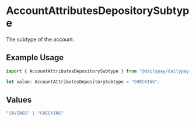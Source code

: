 # AccountAttributesDepositorySubtype

The subtype of the account.

## Example Usage

```typescript
import { AccountAttributesDepositorySubtype } from "@dailypay/dailypay-typescript-sdk/models";

let value: AccountAttributesDepositorySubtype = "CHECKING";
```

## Values

```typescript
"SAVINGS" | "CHECKING"
```